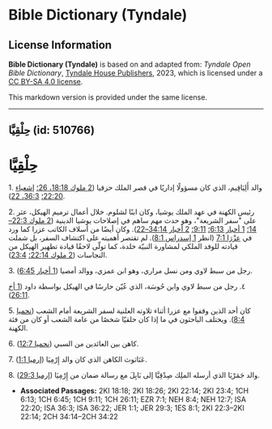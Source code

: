 # Bible Dictionary (Tyndale)

## License Information

**Bible Dictionary (Tyndale)** is based on and adapted from: _Tyndale Open Bible Dictionary_, [Tyndale House Publishers](https://tyndaleopenresources.com/), 2023, which is licensed under a [CC BY-SA 4.0 license](https://creativecommons.org/licenses/by-sa/4.0/legalcode.en).

This markdown version is provided under the same license.



--------------------------------

## حِلْقِيَّا (id: 510766)

حِلْقِيَّا
==========

1\. والد أَلِيَاقِيم، الذي كان مسؤولًا إداريًا في قصر الملك حزقيا ([2 ملوك 18:18، 26؛](https://ref.ly/2Kgs18:18,2Kgs18:26) [إشعياء 22:20؛](https://ref.ly/Isa22:20) [36:3، 22](https://ref.ly/Isa36:3,Isa36:22)).

2\. رئيس الكهنة في عهد الملك يوشيا، وكان ابنًا لشلوم. خلال أعمال ترميم الهيكل، عثر على "سفر الشريعة"، وهو حدث مهم ساهم في إصلاحات يوشيا الدينية ([2 ملوك 22:3–14؛](https://ref.ly/2Kgs22:3-2Kgs22:14) [1 أخبار 6:13؛](https://ref.ly/1Chr6:13) [9:11؛](https://ref.ly/1Chr9:11) [2 أخبار 34:14–22](https://ref.ly/2Chr34:14-2Chr34:22)). وكان أيضًا من أسلاف الكاتب عزرا كما ورد في [عزْرَا 7:1](https://ref.ly/Ezra7:1) (انظر [1 إسدراس 8:1](https://ref.ly/1Esd8:1)). لم تقتصر أهميته على اكتشاف السفر، بل شملت قيادته للوفد الملكي لمشاورة النبيّة خلدة، كما تولّى لاحقًا قيادة تطهير الهيكل من النجاسات ([2 ملوك 22:14؛](https://ref.ly/2Kgs22:14) [23:4](https://ref.ly/2Kgs23:4)).

3\. رجل من سبط لاوي ومن نسل مراري، وهو ابن عمزي، ووالد أمصيا ([1 أخبار 6:45](https://ref.ly/1Chr6:45)).

٤. رجل من سبط لاوي وابن حُوسَة، الذي عُيّن حارسًا في الهيكل بواسطة داود ([1 أخ 26:11](https://ref.ly/1Chr26:11)).

5\. كان أحد الذين وقفوا مع عزرا أثناء تلاوته العلنية لسفر الشريعة أمام الشعب ([نحميا 8:4](https://ref.ly/Neh8:4)). ويختلف الباحثون في ما إذا كان حلقيّا شخصًا من عامة الشعب أو كان من فئة الكهنة.

6\. كاهن بين العائدين من السبي ([نحميا 12:7](https://ref.ly/Neh12:7)).

7\. عَنَاثوث الكاهن الذي كان والد إِرْمِيَا ([إرميا 1:1](https://ref.ly/Jer1:1)).

8\. والد جَمَرْيَا الذي أرسله الملِك صِدْقِيَّا إلى بَابِلَ مع رسالة ضمان من إِرْمِيَا ([إرميا 29:3](https://ref.ly/Jer29:3)).

* **Associated Passages:** 2KI 18:18; 2KI 18:26; 2KI 22:14; 2KI 23:4; 1CH 6:13; 1CH 6:45; 1CH 9:11; 1CH 26:11; EZR 7:1; NEH 8:4; NEH 12:7; ISA 22:20; ISA 36:3; ISA 36:22; JER 1:1; JER 29:3; 1ES 8:1; 2KI 22:3–2KI 22:14; 2CH 34:14–2CH 34:22

